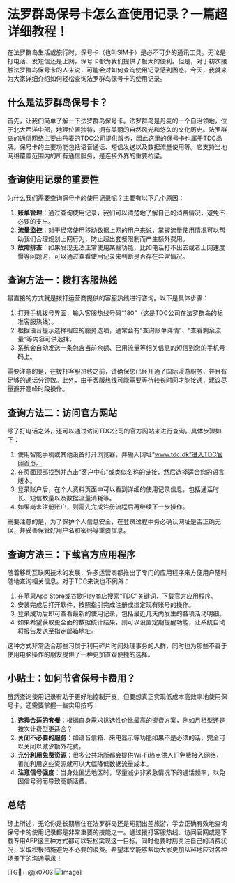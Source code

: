 # 法罗群岛保号卡怎么查使用记录？一篇超详细教程！

在法罗群岛生活或旅行时，保号卡（也叫SIM卡）是必不可少的通讯工具。无论是打电话、发短信还是上网，保号卡都为我们提供了极大的便利。但是，对于初次接触法罗群岛保号卡的人来说，可能会对如何查询使用记录感到困惑。今天，我就来为大家详细介绍如何轻松查询法罗群岛保号卡的使用记录。

## 什么是法罗群岛保号卡？

首先，让我们简单了解一下法罗群岛保号卡。法罗群岛是丹麦的一个自治领地，位于北大西洋中部，地理位置独特，拥有美丽的自然风光和悠久的文化历史。法罗群岛的通信网络主要由丹麦的TDC公司提供服务，因此这里的保号卡也属于TDC品牌。保号卡的主要功能包括语音通话、短信发送以及数据流量使用等。它支持当地网络覆盖范围内的所有通信服务，是连接外界的重要桥梁。

## 查询使用记录的重要性

为什么我们需要查询保号卡的使用记录呢？主要有以下几个原因：

1. **账单管理**：通过查询使用记录，我们可以清楚地了解自己的消费情况，避免不必要的支出。
2. **流量监控**：对于经常使用移动数据上网的用户来说，掌握流量使用情况可以帮助我们合理规划上网行为，防止超出套餐限制而产生额外费用。
3. **故障排查**：如果发现无法正常使用某些功能，比如电话打不出去或者上网速度慢等问题时，可以通过查看使用记录来判断是否存在异常情况。

## 查询方法一：拨打客服热线

最直接的方式就是拨打运营商提供的客服热线进行咨询。以下是具体步骤：

1. 打开手机拨号界面，输入客服热线号码“180”（这是TDC公司在法罗群岛的标准客服热线）。
2. 根据语音提示选择相应的服务选项，通常会有“查询账单详情”、“查看剩余流量”等内容可供选择。
3. 系统会自动发送一条包含当前余额、已用流量等相关信息的短信到您的手机号码上。

需要注意的是，在拨打客服热线之前，请确保您已经开通了国际漫游服务，并且有足够的通话分钟数。此外，由于客服热线可能需要等待较长时间才能接通，建议尽量避开高峰时段操作。

## 查询方法二：访问官方网站

除了打电话之外，还可以通过访问TDC公司的官方网站来进行查询。具体步骤如下：

1. 使用智能手机或其他设备打开浏览器，并输入网址“www.tdc.dk”进入TDC官网首页。
2. 在页面顶部找到并点击“客户中心”或类似名称的链接，然后选择适合您的语言版本。
3. 登录账户后，在个人资料页面中可以看到详细的使用记录信息，包括通话时长、短信数量以及数据流量消耗等。
4. 如果尚未注册账户，则需先完成注册流程后再继续下一步操作。

需要注意的是，为了保护个人信息安全，在登录过程中务必确认网址是否正确无误，并妥善保管好用户名和密码等重要信息。

## 查询方法三：下载官方应用程序

随着移动互联网技术的发展，许多运营商都推出了专门的应用程序来方便用户随时随地查询相关信息。对于TDC来说也不例外：

1. 在苹果App Store或谷歌Play商店搜索“TDC”关键词，下载官方应用程序。
2. 安装完成后打开软件，按照指引完成注册或绑定现有账号的操作。
3. 登录成功后即可查看最新的使用记录，包括最近几天内发生的各项活动明细。
4. 如果希望获取更全面的数据统计结果，则可以设置定期提醒功能，让系统自动将报告发送至指定邮箱地址。

这种方式非常适合那些习惯于利用碎片时间处理事务的人群，同时也为那些不善于使用电脑操作的朋友提供了一种更加直观便捷的选择。

## 小贴士：如何节省保号卡费用？

虽然查询使用记录有助于更好地控制开支，但要想真正实现低成本高效率地使用保号卡，还需要掌握一些实用技巧：

1. **选择合适的套餐**：根据自身需求挑选性价比最高的资费方案，例如月租型还是按次计费型更适合？
2. **关闭不必要的服务**：如语音信箱、来电显示等功能如果不是必须的话，完全可以关闭以减少额外花费。
3. **充分利用免费资源**：很多公共场所都会提供Wi-Fi热点供人们免费接入网络，善加利用这些资源就可以大幅降低数据流量成本。
4. **注意信号强度**：当身处偏远地区时，尽量减少非紧急情况下的通话频率，以免因信号弱而导致高额话费。

## 总结

综上所述，无论你是长期居住在法罗群岛还是短期出差旅游，学会正确有效地查询保号卡的使用记录都是非常重要的技能之一。通过拨打客服热线、访问官网或是下载专用APP这三种方式都可以轻松实现这一目标。同时也要时刻关注自己的消费状况，采取积极措施避免不必要的浪费。希望本文能够帮助大家更加从容地应对各种场景下的沟通需求！

[TG💪+ @jx0703 ![Image](https://github.com/user-attachments/assets/dbca1d08-cadb-493c-b0ec-ad6f7a83f270)]